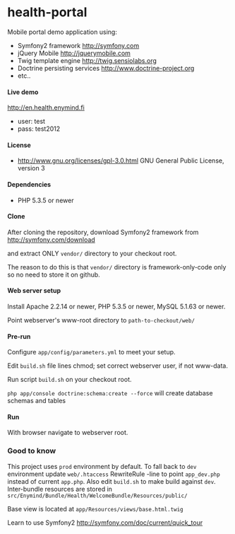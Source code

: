 health-portal
=============

Mobile portal demo application using:
* Symfony2 framework http://symfony.com
* jQuery Mobile http://jquerymobile.com
* Twig template engine http://twig.sensiolabs.org
* Doctrine persisting services http://www.doctrine-project.org
* etc..

#### Live demo ####

http://en.health.enymind.fi
* user: test
* pass: test2012

#### License ####
* http://www.gnu.org/licenses/gpl-3.0.html GNU General Public License, version 3

#### Dependencies ####

* PHP 5.3.5 or newer

#### Clone ####

After cloning the repository, download Symfony2 framework from http://symfony.com/download

and extract ONLY `vendor/` directory to your checkout root.

The reason to do this is that `vendor/` directory is framework-only-code only so no need to store it on github.

#### Web server setup ####

Install Apache 2.2.14 or newer, PHP 5.3.5 or newer, MySQL 5.1.63 or newer.

Point webserver's www-root directory to `path-to-checkout/web/`

#### Pre-run ####

Configure `app/config/parameters.yml` to meet your setup.

Edit `build.sh` file lines chmod; set correct webserver user, if not www-data.

Run script `build.sh` on your checkout root.

`php app/console doctrine:schema:create --force` will create database schemas and tables

#### Run ####

With browser navigate to webserver root.

### Good to know ####

This project uses `prod` environment by default. To fall back to `dev` environment update `web/.htaccess`
RewriteRule -line to point `app_dev.php` instead of current `app.php`. Also edit `build.sh` to make build
against `dev`.
Inter-bundle resources are stored in `src/Enymind/Bundle/Health/WelcomeBundle/Resources/public/`

Base view is located at `app/Resources/views/base.html.twig`

Learn to use Symfony2 http://symfony.com/doc/current/quick_tour
